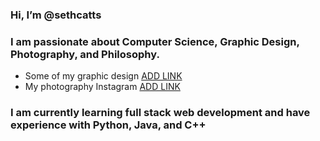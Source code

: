 ### Hi, I’m @sethcatts

### I am passionate about Computer Science, Graphic Design, Photography, and Philosophy. 
+ Some of my graphic design [ADD LINK](https://www.google.com)
+ My photography Instagram [ADD LINK](https://www.google.com)

### I am currently learning full stack web development and have experience with Python, Java, and C++
<!---
sethcatts/sethcatts is a ✨ special ✨ repository because its `README.md` (this file) appears on your GitHub profile.
You can click the Preview link to take a look at your changes.
--->
